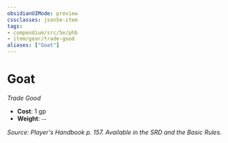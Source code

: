 ```yaml
---
obsidianUIMode: preview
cssclasses: json5e-item
tags:
- compendium/src/5e/phb
- item/gear/trade-good
aliases: ["Goat"]
---
```

# Goat
*Trade Good*  

- **Cost**: 1 gp
- **Weight**: ⏤

*Source: Player's Handbook p. 157. Available in the SRD and the Basic Rules.*